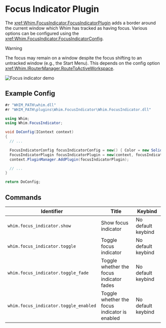 # Focus Indicator Plugin

The <xref:Whim.FocusIndicator.FocusIndicatorPlugin> adds a border around the current window which Whim has tracked as having focus. Various options can be configured using the <xref:Whim.FocusIndicator.FocusIndicatorConfig>.

> [!WARNING]
> The focus may remain on a window despite the focus shifting to an untracked window (e.g., the Start Menu). This depends on the config option <xref:Whim.IRouterManager.RouteToActiveWorkspace>.

![Focus indicator demo](../../images/focus-indicator-demo.gif)

## Example Config

```csharp
#r "WHIM_PATH\whim.dll"
#r "WHIM_PATH\plugins\Whim.FocusIndicator\Whim.FocusIndicator.dll"

using Whim;
using Whim.FocusIndicator;

void DoConfig(IContext context)
{
  // ...

  FocusIndicatorConfig focusIndicatorConfig = new() { Color = new SolidColorBrush(Colors.Red), FadeEnabled = true };
  FocusIndicatorPlugin focusIndicatorPlugin = new(context, focusIndicatorConfig);
  context.PluginManager.AddPlugin(focusIndicatorPlugin);

  // ...
}

return DoConfig;
```

## Commands

| Identifier                            | Title                                         | Keybind            |
| ------------------------------------- | --------------------------------------------- | ------------------ |
| `whim.focus_indicator.show`           | Show focus indicator                          | No default keybind |
| `whim.focus_indicator.toggle`         | Toggle focus indicator                        | No default keybind |
| `whim.focus_indicator.toggle_fade`    | Toggle whether the focus indicator fades      | No default keybind |
| `whim.focus_indicator.toggle_enabled` | Toggle whether the focus indicator is enabled | No default keybind |
